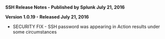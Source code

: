**SSH Release Notes - Published by Splunk July 21, 2016**


**Version 1.0.19 - Released July 21, 2016**

* SECURITY FIX - SSH password was appearing in Action results under some circumstances
